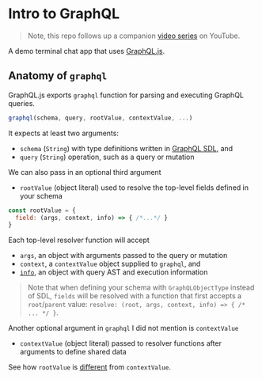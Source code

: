 # Intro to GraphQL

> Note, this repo follows up a companion [video series](https://www.youtube.com/playlist?list=PLcCp4mjO-z9_y8lByvIfNgA_F18l-soQv) on YouTube.

A demo terminal chat app that uses [GraphQL.js](https://graphql.org/graphql-js/).

## Anatomy of `graphql`

GraphQL.js exports `graphql` function for parsing and executing GraphQL queries.

```js
graphql(schema, query, rootValue, contextValue, ...)
```

It expects at least two arguments:

- `schema` (`String`) with type definitions written in [GraphQL SDL](https://alligator.io/graphql/graphql-sdl/), and
- `query` (`String`) operation, such as a query or mutation

We can also pass in an optional third argument

- `rootValue` (object literal) used to resolve the top-level fields defined in your schema

```js
const rootValue = {
  field: (args, context, info) => { /*...*/ }
}
```

Each top-level resolver function will accept

- `args`, an object with arguments passed to the query or mutation
- `context`, a `contextValue` object supplied to `graphql`, and
- [`info`](https://www.prisma.io/blog/graphql-server-basics-demystifying-the-info-argument-in-graphql-resolvers-6f26249f613a/), an object with query AST and execution information

> Note that when defining your schema with `GraphQLObjectType` instead of SDL, `fields` will be resolved with a function that first accepts a `root`/`parent` value: `resolve: (root, args, context, info) => { /* ... */ }`.

Another optional argument in `graphql` I did not mention is `contextValue`

- `contextValue` (object literal) passed to resolver functions after arguments to define shared data

See how `rootValue` is [different](https://github.com/graphql/graphql-js/issues/735#issuecomment-302456482) from `contextValue`.
